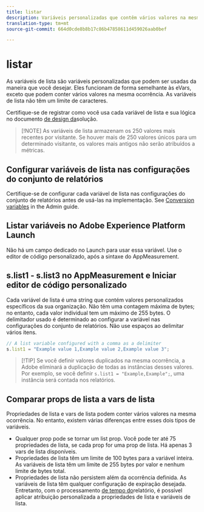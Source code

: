 ```yaml
---
title: listar
description: Variáveis personalizadas que contêm vários valores na mesma ocorrência.
translation-type: tm+mt
source-git-commit: 664d0cde8b8b17c86b47858611d459026aab0bef

---
```



# listar

As variáveis de lista são variáveis personalizadas que podem ser usadas da maneira que você desejar. Eles funcionam de forma semelhante às eVars, exceto que podem conter vários valores na mesma ocorrência. As variáveis de lista não têm um limite de caracteres.

Certifique-se de registrar como você usa cada variável de lista e sua lógica no documento [de design da](../../prepare/solution-design.md)solução.

> [!NOTE] As variáveis de lista armazenam os 250 valores mais recentes por visitante. Se houver mais de 250 valores únicos para um determinado visitante, os valores mais antigos não serão atribuídos a métricas.

## Configurar variáveis de lista nas configurações do conjunto de relatórios

Certifique-se de configurar cada variável de lista nas configurações do conjunto de relatórios antes de usá-las na implementação. See [Conversion variables](/help/admin/admin/conversion-var-admin/list-var-admin.md) in the Admin guide.

## Listar variáveis no Adobe Experience Platform Launch

Não há um campo dedicado no Launch para usar essa variável. Use o editor de código personalizado, após a sintaxe do AppMeasurement.

## s.list1 - s.list3 no AppMeasurement e Iniciar editor de código personalizado

Cada variável de lista é uma string que contém valores personalizados específicos da sua organização. Não têm uma contagem máxima de bytes; no entanto, cada valor individual tem um máximo de 255 bytes. O delimitador usado é determinado ao configurar a variável nas configurações do conjunto de relatórios. Não use espaços ao delimitar vários itens.

```js
// A list variable configured with a comma as a delimiter
s.list1 = "Example value 1,Example value 2,Example value 3";
```

> [!TIP] Se você definir valores duplicados na mesma ocorrência, a Adobe eliminará a duplicação de todas as instâncias desses valores. Por exemplo, se você definir `s.list1 = "Example,Example";`, uma instância será contada nos relatórios.

## Comparar props de lista a vars de lista

Propriedades de lista e vars de lista podem conter vários valores na mesma ocorrência. No entanto, existem várias diferenças entre esses dois tipos de variáveis.

* Qualquer prop pode se tornar um list prop. Você pode ter até 75 propriedades de lista, se cada prop for uma prop de lista. Há apenas 3 vars de lista disponíveis.
* Propriedades de lista têm um limite de 100 bytes para a variável inteira. As variáveis de lista têm um limite de 255 bytes por valor e nenhum limite de bytes total.
* Propriedades de lista não persistem além da ocorrência definida. As variáveis de lista têm qualquer configuração de expiração desejada. Entretanto, com o processamento [de tempo do](/help/components/vrs/vrs-report-time-processing.md)relatório, é possível aplicar atribuição personalizada a propriedades de lista e variáveis de lista.
